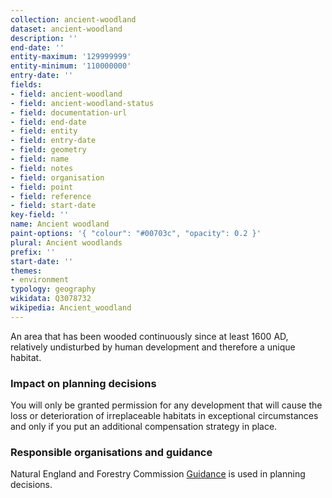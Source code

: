 ```yaml
---
collection: ancient-woodland
dataset: ancient-woodland
description: ''
end-date: ''
entity-maximum: '129999999'
entity-minimum: '110000000'
entry-date: ''
fields:
- field: ancient-woodland
- field: ancient-woodland-status
- field: documentation-url
- field: end-date
- field: entity
- field: entry-date
- field: geometry
- field: name
- field: notes
- field: organisation
- field: point
- field: reference
- field: start-date
key-field: ''
name: Ancient woodland
paint-options: '{ "colour": "#00703c", "opacity": 0.2 }'
plural: Ancient woodlands
prefix: ''
start-date: ''
themes:
- environment
typology: geography
wikidata: Q3078732
wikipedia: Ancient_woodland
---
```

An area that has been wooded continuously since at least 1600 AD, relatively undisturbed by human development and therefore a unique habitat.

### Impact on planning decisions

You will only be granted permission for any development that will cause the loss or deterioration of irreplaceable habitats in exceptional circumstances and only if you put an additional compensation strategy in place.

### Responsible organisations and guidance

Natural England and Forestry Commission [Guidance](https://www.gov.uk/guidance/ancient-woodland-and-veteran-trees-protection-surveys-licences)  is used in planning decisions.
